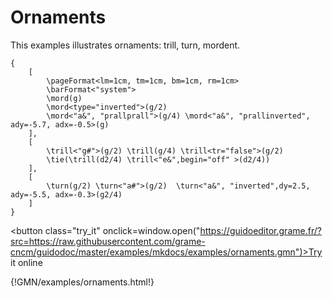 
# Ornaments

This examples illustrates ornaments: trill, turn, mordent.

~~~~~~
{
	[
		\pageFormat<lm=1cm, tm=1cm, bm=1cm, rm=1cm>
		\barFormat<"system">
		\mord(g) 
		\mord<type="inverted">(g/2) 
		\mord<"a&", "prallprall">(g/4) \mord<"a&", "prallinverted", ady=-5.7, adx=-0.5>(g) 
	],
	[	
		\trill<"g#">(g/2) \trill(g/4) \trill<tr="false">(g/2)
		\tie(\trill(d2/4) \trill<"e&",begin="off" >(d2/4)) 
	],
	[	
		\turn(g/2) \turn<"a#">(g/2)  \turn<"a&", "inverted",dy=2.5,  ady=-5.5, adx=-0.3>(g2/4)
	]
}
~~~~~~


<button class="try_it" onclick=window.open("https://guidoeditor.grame.fr/?src=https://raw.githubusercontent.com/grame-cncm/guidodoc/master/examples/mkdocs/examples/ornaments.gmn")>Try it online</button>

{!GMN/examples/ornaments.html!}

